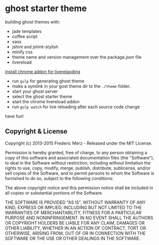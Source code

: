 # ghost starter theme
building ghost themes with:

- jade templates
- coffee script
- sass
- jshint and jshint-stylish
- minify css
- theme name and version management over the package.json file
- livereload

[install chrome addon for liverelaoding](https://chrome.google.com/webstore/detail/livereload/jnihajbhpnppcggbcgedagnkighmdlei?utm_source=chrome-app-launcher-info-dialog)

- run `gulp` for generating ghost theme
- make a symlink in your gost theme dir to the `./theme` folder.
- start your ghost server
- select the ghost starter theme
- start the chrome livereload addon
- run `gulp watch` for live reloading after each source code change

have fun!

## Copyright & License

Copyright (c) 2013-2015 Frederic Merz - Released under the MIT License.

Permission is hereby granted, free of charge, to any person obtaining a copy of this software and associated documentation files (the "Software"), to deal in the Software without restriction, including without limitation the rights to use, copy, modify, merge, publish, distribute, sublicense, and/or sell copies of the Software, and to permit persons to whom the Software is furnished to do so, subject to the following conditions:

The above copyright notice and this permission notice shall be included in all copies or substantial portions of the Software.

THE SOFTWARE IS PROVIDED "AS IS", WITHOUT WARRANTY OF ANY KIND, EXPRESS OR IMPLIED, INCLUDING BUT NOT LIMITED TO THE WARRANTIES OF MERCHANTABILITY, FITNESS FOR A PARTICULAR PURPOSE AND
NONINFRINGEMENT. IN NO EVENT SHALL THE AUTHORS OR COPYRIGHT HOLDERS BE LIABLE FOR ANY CLAIM, DAMAGES OR OTHER LIABILITY, WHETHER IN AN ACTION OF CONTRACT, TORT OR OTHERWISE, ARISING FROM, OUT OF OR IN CONNECTION WITH THE SOFTWARE OR THE USE OR OTHER DEALINGS IN THE SOFTWARE.
